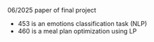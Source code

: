 06/2025 paper of final project
- 453 is an emotions classification task (NLP)
- 460 is a meal plan optimization using LP
